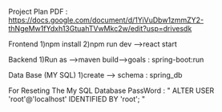 Project Plan PDF : https://docs.google.com/document/d/1YiVuDbw1zmmZY2-thNgeMw1fYdxh13GtuahTVwMkc2w/edit?usp=drivesdk



Frontend 1)npm install 2)npm run dev -->react start

Backend 1)Run as -->maven build-->goals : spring-boot:run

Data Base (MY SQL) 1)create --> schema : spring_db

For Reseting The My SQL Database PassWord : " ALTER USER 'root'@'localhost' IDENTIFIED BY 'root'; "
